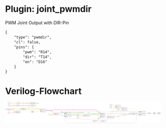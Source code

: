 # Plugin: joint_pwmdir

PWM Joint Output with DIR-Pin

```
{
    "type": "pwmdir",
    "cl": false,
    "pins": {
        "pwm": "R14",
        "dir": "T14",
        "en": "D16"
    }
}
```

# Verilog-Flowchart
![graphviz](./joint_pwmdir.svg)

